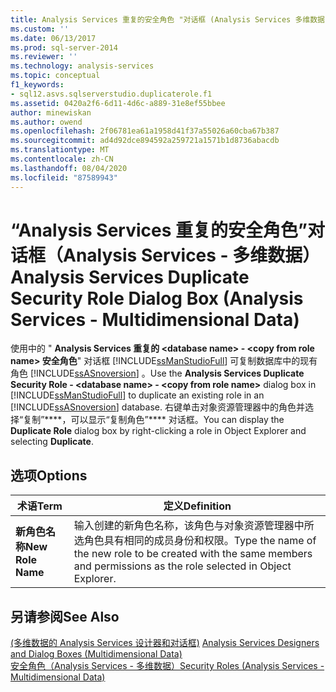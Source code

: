 ```yaml
---
title: Analysis Services 重复的安全角色 "对话框 (Analysis Services 多维数据) |Microsoft Docs
ms.custom: ''
ms.date: 06/13/2017
ms.prod: sql-server-2014
ms.reviewer: ''
ms.technology: analysis-services
ms.topic: conceptual
f1_keywords:
- sql12.asvs.sqlserverstudio.duplicaterole.f1
ms.assetid: 0420a2f6-6d11-4d6c-a889-31e8ef55bbee
author: minewiskan
ms.author: owend
ms.openlocfilehash: 2f06781ea61a1958d41f37a55026a60cba67b387
ms.sourcegitcommit: ad4d92dce894592a259721a1571b1d8736abacdb
ms.translationtype: MT
ms.contentlocale: zh-CN
ms.lasthandoff: 08/04/2020
ms.locfileid: "87589943"
---
```

# <a name="analysis-services-duplicate-security-role-dialog-box-analysis-services---multidimensional-data"></a><span data-ttu-id="62490-102">“Analysis Services 重复的安全角色”对话框（Analysis Services - 多维数据）</span><span class="sxs-lookup"><span data-stu-id="62490-102">Analysis Services Duplicate Security Role Dialog Box (Analysis Services - Multidimensional Data)</span></span>
  <span data-ttu-id="62490-103">使用中的 " **Analysis Services 重复的 \<database name>  -  \<copy from role name> 安全角色**" 对话框 [!INCLUDE[ssManStudioFull](../includes/ssmanstudiofull-md.md)] 可复制数据库中的现有角色 [!INCLUDE[ssASnoversion](../includes/ssasnoversion-md.md)] 。</span><span class="sxs-lookup"><span data-stu-id="62490-103">Use the **Analysis Services Duplicate Security Role - \<database name> - \<copy from role name>** dialog box in [!INCLUDE[ssManStudioFull](../includes/ssmanstudiofull-md.md)] to duplicate an existing role in an [!INCLUDE[ssASnoversion](../includes/ssasnoversion-md.md)] database.</span></span> <span data-ttu-id="62490-104">右键单击对象资源管理器中的角色并选择“复制”\*\*\*\*，可以显示“复制角色”\*\*\*\* 对话框。</span><span class="sxs-lookup"><span data-stu-id="62490-104">You can display the **Duplicate Role** dialog box by right-clicking a role in Object Explorer and selecting **Duplicate**.</span></span>  
  
## <a name="options"></a><span data-ttu-id="62490-105">选项</span><span class="sxs-lookup"><span data-stu-id="62490-105">Options</span></span>  
  
|<span data-ttu-id="62490-106">术语</span><span class="sxs-lookup"><span data-stu-id="62490-106">Term</span></span>|<span data-ttu-id="62490-107">定义</span><span class="sxs-lookup"><span data-stu-id="62490-107">Definition</span></span>|  
|----------|----------------|  
|<span data-ttu-id="62490-108">**新角色名称**</span><span class="sxs-lookup"><span data-stu-id="62490-108">**New Role Name**</span></span>|<span data-ttu-id="62490-109">输入创建的新角色名称，该角色与对象资源管理器中所选角色具有相同的成员身份和权限。</span><span class="sxs-lookup"><span data-stu-id="62490-109">Type the name of the new role to be created with the same members and permissions as the role selected in Object Explorer.</span></span>|  
  
## <a name="see-also"></a><span data-ttu-id="62490-110">另请参阅</span><span class="sxs-lookup"><span data-stu-id="62490-110">See Also</span></span>  
 <span data-ttu-id="62490-111">[&#40;多维数据的 Analysis Services 设计器和对话框&#41;](analysis-services-designers-and-dialog-boxes-multidimensional-data.md) </span><span class="sxs-lookup"><span data-stu-id="62490-111">[Analysis Services Designers and Dialog Boxes &#40;Multidimensional Data&#41;](analysis-services-designers-and-dialog-boxes-multidimensional-data.md) </span></span>  
 [<span data-ttu-id="62490-112">安全角色（Analysis Services - 多维数据）</span><span class="sxs-lookup"><span data-stu-id="62490-112">Security Roles  &#40;Analysis Services - Multidimensional Data&#41;</span></span>](multidimensional-models/olap-logical/security-roles-analysis-services-multidimensional-data.md)  
  
  
